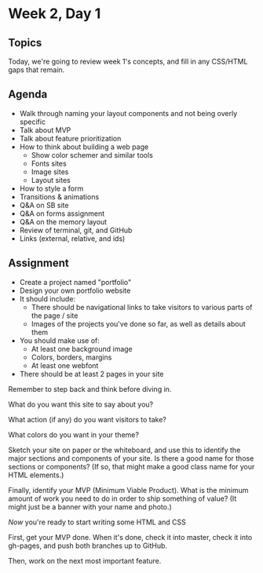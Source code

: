 # Week 2, Day 1

## Topics

Today, we're going to review week 1's concepts, and fill in any CSS/HTML gaps that
remain.

## Agenda

- Walk through naming your layout components and not being overly specific
- Talk about MVP
- Talk about feature prioritization
- How to think about building a web page
  - Show color schemer and similar tools
  - Fonts sites
  - Image sites
  - Layout sites
- How to style a form
- Transitions & animations
- Q&A on SB site
- Q&A on forms assignment
- Q&A on the memory layout
- Review of terminal, git, and GitHub
- Links (external, relative, and ids)

## Assignment

- Create a project named "portfolio"
- Design your own portfolio website
- It should include:
  - There should be navigational links to take visitors to various parts of the page / site
  - Images of the projects you've done so far, as well as details about them
- You should make use of:
  - At least one background image
  - Colors, borders, margins
  - At least one webfont
- There should be at least 2 pages in your site

Remember to step back and think before diving in.

What do you want this site to say about you?

What action (if any) do you want visitors to take?

What colors do you want in your theme?

Sketch your site on paper or the whiteboard, and use this to identify the major
sections and components of your site. Is there a good name for those sections or
components? (If so, that might make a good class name for your HTML elements.)

Finally, identify your MVP (Minimum Viable Product). What is the minimum amount
of work you need to do in order to ship something of value? (It might just be
a banner with your name and photo.)

*Now* you're ready to start writing some HTML and CSS

First, get your MVP done. When it's done, check it into master, check it into gh-pages, and push both branches up to GitHub.

Then, work on the next most important feature.
